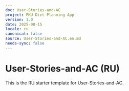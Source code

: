 ```yaml
---
doc: User-Stories-and-AC
project: PKU Diet Planning App
version: 1.0
date: 2025-08-15
locale: ru
canonical: false
source: User-Stories-and-AC.en.md
needs-sync: false
---
```


# User-Stories-and-AC (RU)

This is the RU starter template for User-Stories-and-AC.
